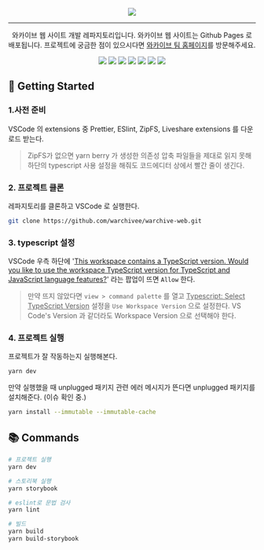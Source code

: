 <p align="center">
  <img src="https://i.ibb.co/Np7j62b/sh-logo.png" />
</p>

---

<p align="center">
  와카이브 웹 사이트 개발 레파지토리입니다. 와카이브 웹 사이트는 <a herf="https://pages.github.com/">Github Pages</a> 로 배포됩니다. 프로젝트에 궁금한 점이 있으시다면 <a href="https://womynarchive.notion.site/Warchive-2c6f3d986de74c25b96fab944def12a2?pvs=74">와카이브 팀 홈페이지</a>를 방문해주세요.
</p>

<p align="center"><img src="https://img.shields.io/badge/react-61DAFB?style=for-the-badge&logo=react&logoColor=black"> <img src="https://img.shields.io/badge/typescript-3178C6?style=for-the-badge&logo=typescript&logoColor=white"> <img src="https://img.shields.io/badge/vite-646CFF?style=for-the-badge&logo=vite&logoColor=white"> <img src="https://img.shields.io/badge/yarn berry-2C8EBB?style=for-the-badge&logo=yarn&logoColor=white">  <img src="https://img.shields.io/badge/recoil-3578E5?style=for-the-badge&logo=recoil&logoColor=white">  <img src="https://img.shields.io/badge/scss-CC6699?style=for-the-badge&logo=yarn&logoColor=white"> <img src="https://img.shields.io/badge/storybook-FF4785?style=for-the-badge&logo=storybook&logoColor=white"></p>

## 🚀 Getting Started

### 1.사전 준비

VSCode 의 extensions 중 Prettier, ESlint, ZipFS, Liveshare extensions 를 다운로드 받는다.

> ZipFS가 없으면 yarn berry 가 생성한 의존성 압축 파일들을 제대로 읽지 못해 하단의 typescript 사용 설정을 해줘도 코드에디터 상에서 빨간 줄이 생긴다.

### 2. 프로젝트 클론

레파지토리를 클론하고 VSCode 로 실행한다.

```bash
git clone https://github.com/warchivee/warchive-web.git
```

### 3. typescript 설정

VSCode 우측 하단에 '<u>This workspace contains a TypeScript version. Would you like to use the workspace TypeScript version for TypeScript and JavaScript language features?</u>' 라는 팝업이 뜨면 `Allow` 한다.

> 만약 뜨지 않았다면 `view > command palette` 를 열고 <u>Typescript: Select TypeScript Version</u> 설정을 `Use Workspace Version` 으로 설정한다. VS Code's Version 과 같더라도 Workspace Version 으로 선택해야 한다.

### 4. 프로젝트 실행

프로젝트가 잘 작동하는지 실행해본다.

```bash
yarn dev
```

만약 실행했을 때 unplugged 패키지 관련 에러 메시지가 뜬다면 unplugged 패키지를 설치해준다. (이슈 확인 중.)

```bash
yarn install --immutable --immutable-cache
```

## 📚 Commands

```bash
# 프로젝트 실행
yarn dev

# 스토리북 실행
yarn storybook

# eslint로 문법 검사
yarn lint

# 빌드
yarn build
yarn build-storybook
```
